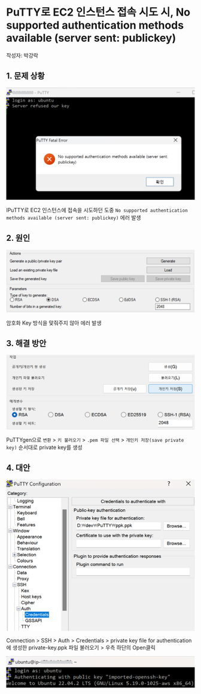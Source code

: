 # PuTTY로 EC2 인스턴스 접속 시도 시, No supported authentication methods available (server sent: publickey)
작성자: 박강락
## 1. 문제 상황

![img_4.png](../img/img_4.png)

lPuTTY로 EC2 인스턴스에 접속을 시도하던 도중 `No supported authentication methods available (server sent: publickey)` 에러 발생

## 2. 원인

![img_6.png](../img/img_6.png)

암호화 Key 방식을 맟줘주지 않아 에러 발생

## 3. 해결 방안

![img_7.png](../img/img_7.png)

PuTTYgen으로 `변환` > `키 불러오기` > `.pem 파일 선택` > `개인키 저장(save private key)` 순서대로 private key를 생성

## 4. 대안

![img_8.png](../img/img_8.png)

Connection > SSH > Auth > Credentials > private key file for authentication에 생성한 private-key.ppk 파일 불러오기 > 우측 하단의 Open클릭

![img_9.png](../img/img_9.png)
